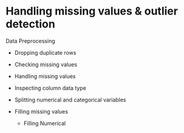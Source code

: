 # Handling missing values & outlier detection

Data Preprocessing
  - Dropping duplicate rows
  - Checking missing values
  - Handling missing values

  
  - Inspecting column data type
  - Splitting numerical and categorical variables

  - Filling missing values
      - Filling Numerical 
